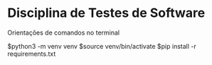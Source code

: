 # Disciplina de Testes de Software


Orientações de comandos no terminal

$python3 -m venv venv
$source venv/bin/activate
$pip install -r requirements.txt

